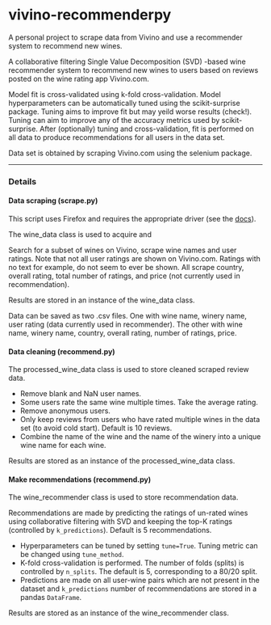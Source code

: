 # vivino-recommenderpy
 A personal project to scrape data from Vivino and use a recommender system to recommend new wines.

A collaborative filtering Single Value Decomposition (SVD) -based wine recommender system to recommend new wines to users based on reviews posted on the wine rating app Vivino.com. 

Model fit is cross-validated using k-fold cross-validation. Model hyperparameters can be automatically tuned using the scikit-surprise package. Tuning aims to improve fit but may yeild worse results (check!). Tuning can aim to improve any of the accuracy metrics used by scikit-surprise. After (optionally) tuning and cross-validation, fit is performed on all data to produce recommendations for all users in the data set.

Data set is obtained by scraping Vivino.com using the selenium package.

---

### Details
#### Data scraping (scrape.py)
This script uses Firefox and requires the appropriate driver (see the [docs](https://selenium-python.readthedocs.io/installation.html#drivers)).

The wine_data class is used to acquire and

Search for a subset of wines on Vivino, scrape wine names and user ratings. Note that not all user ratings are shown on Vivino.com. Ratings with no text for example, do not seem to ever be shown. All scrape country, overall rating, total number of ratings, and price (not currently used in recommendation).

Results are stored in an instance of the wine_data class.

Data can be saved as two .csv files. One with wine name, winery name, user rating (data currently used in recommender). The other with wine name, winery name, country, overall rating, number of ratings, price.

#### Data cleaning (recommend.py)
The processed_wine_data class is used to store cleaned scraped review data.
* Remove blank and NaN user names.
* Some users rate the same wine multiple times. Take the average rating.
* Remove anonymous users.
* Only keep reviews from users who have rated multiple wines in the data set (to avoid cold start). Default is 10 reviews.
* Combine the name of the wine and the name of the winery into a unique wine name for each wine.

Results are stored as an instance of the processed_wine_data class.

#### Make recommendations (recommend.py)
The wine_recommender class is used to store recommendation data.

Recommendations are made by predicting the ratings of un-rated wines using collaborative filtering with SVD and keeping the top-K ratings (controlled by `k_predictions`). Default is 5 recommendations.

* Hyperparameters can be tuned by setting `tune=True`. Tuning metric can be changed using `tune_method`.
* K-fold cross-validation is performed. The number of folds (splits) is controlled by `n_splits`. The default is 5, corresponding to a 80/20 split.
* Predictions are made on all user-wine pairs which are not present in the dataset and `k_predictions` number of recommendations are stored in a pandas `DataFrame`.

Results are stored as an instance of the wine_recommender class.